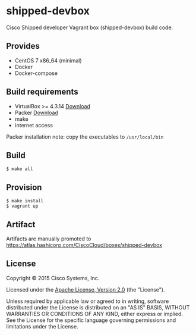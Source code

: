 # shipped-devbox
Cisco Shipped developer Vagrant box (shipped-devbox) build code.

## Provides
* CentOS 7 x86_64 (minimal)
* Docker
* Docker-compose

## Build requirements
* VirtualBox >= 4.3.14 [Download](https://www.virtualbox.org/wiki/Downloads)
* Packer [Download](https://www.packer.io/downloads.html)
* make
* internet access

Packer installation note: copy the executables to `/usr/local/bin`

## Build
```
$ make all

```

## Provision
```
$ make install
$ vagrant up
```

## Artifact
Artifacts are manually promoted to https://atlas.hashicorp.com/CiscoCloud/boxes/shipped-devbox

## License
Copyright © 2015 Cisco Systems, Inc.

Licensed under the [Apache License, Version 2.0](http://www.apache.org/licenses/LICENSE-2.0) (the "License").

Unless required by applicable law or agreed to in writing, software distributed under the License is distributed on an "AS IS" BASIS, WITHOUT WARRANTIES OR CONDITIONS OF ANY KIND, either express or implied. See the License for the specific language governing permissions and limitations under the License.
